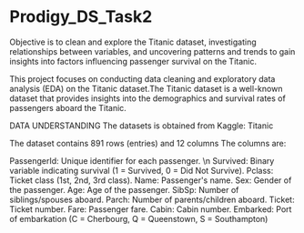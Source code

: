 # Prodigy_DS_Task2
 Objective is to clean and explore the Titanic dataset, investigating relationships between variables, and uncovering patterns and trends to gain insights into factors influencing passenger survival on the Titanic.

This project focuses on conducting data cleaning and exploratory data analysis (EDA) on the Titanic dataset.The Titanic dataset is a well-known dataset that provides insights into the demographics and survival rates of passengers aboard the Titanic.

DATA UNDERSTANDING
The datasets is obtained from Kaggle: Titanic

The dataset contains 891 rows (entries) and 12 columns
The columns are:

PassengerId: Unique identifier for each passenger. \n
Survived: Binary variable indicating survival (1 = Survived, 0 = Did Not Survive).
Pclass: Ticket class (1st, 2nd, 3rd class).
Name: Passenger's name.
Sex: Gender of the passenger.
Age: Age of the passenger.
SibSp: Number of siblings/spouses aboard.
Parch: Number of parents/children aboard.
Ticket: Ticket number.
Fare: Passenger fare.
Cabin: Cabin number.
Embarked: Port of embarkation (C = Cherbourg, Q = Queenstown, S = Southampton)
